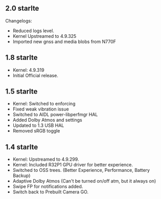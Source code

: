 ## 2.0 starlte
Changelogs:
+ Reduced logs level.
+ Kernel Upstreamed to 4.9.325
+ Imported new gnss and media blobs from N770F

## 1.8 starlte
+ Kernel: 4.9.319
+ Initial Official release.

## 1.5 starlte
+ Kernel: Switched to enforcing
+ Fixed weak vibration issue
+ Switched to AIDL power-libperfmgr HAL
+ Added Dolby Atmos and settings
+ Updated to 1.3 USB HAL
+ Removed sRGB toggle

## 1.4 starlte

+ Kernel: Upstreamed to 4.9.299.
+ Kernel: Included R32P1 GPU driver for better experience.
+ Switched to OSS trees. (Better Experience, Performance, Battery Backup)
+ Adaptive Dolby Atmos (Can't be turned on/off atm, but it always on)
+ Swipe FP for notifications added.
+ Switch back to Prebuilt Camera GO.
